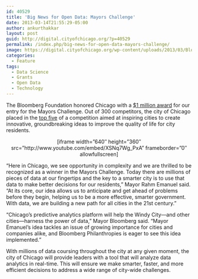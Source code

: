 ```yaml
---
id: 40529
title: 'Big News for Open Data: Mayors Challenge'
date: 2013-03-14T21:55:29-05:00
author: ankurthakkar
layout: post
guid: http://digital.cityofchicago.org/?p=40529
permalink: /index.php/big-news-for-open-data-mayors-challenge/
image: https://digital.cityofchicago.org/wp-content/uploads/2013/03/Bloomberg.jpg
categories:
  - Feature
tags:
  - Data Science
  - Grants
  - Open Data
  - Technology
---
```

The Bloomberg Foundation honored Chicago with a <a title="Chicago Sun-Times" href="http://www.suntimes.com/news/cityhall/18823396-418/chicago-wins-1-million-in-mayors-challenge.html" target="_blank">$1 million award</a> for our entry for the Mayors Challenge. Out of 300 competitors, the city of Chicago placed in the <a title="The Atlantic Cities" href="http://www.theatlanticcities.com/politics/2013/03/providence-wins-mayors-challenge-prize-early-childhood-project/4964/" target="_blank">top five</a> of a competition aimed at inspiring cities to create innovative, groundbreaking ideas to improve the quality of life for city residents.

<p style="text-align: center;">
  [iframe width=&#8221;640&#8243; height=&#8221;360&#8243; src=&#8221;http://www.youtube.com/embed/XSNq7Wg_PxA&#8221; frameborder=&#8221;0&#8243; allowfullscreen]
</p>

“Here in Chicago, we see opportunity in complexity and we are thrilled to be recognized as a winner in the Mayors Challenge. Today there are millions of pieces of data at our fingertips and the key to a smarter city is to use that data to make better decisions for our residents,” Mayor Rahm Emanuel said. “At its core, our idea allows us to anticipate and get ahead of problems before they begin, helping us to be a more effective, smarter government. With data, we are building a new path for all cities in the 21st century.”

“Chicago’s predictive analytics platform will help the Windy City—and other cities—harness the power of data,” Mayor Bloomberg said. “Mayor Emanuel’s idea tackles an issue of growing importance for cities and companies alike, and Bloomberg Philanthropies is eager to see this idea implemented.”

With millions of data coursing throughout the city at any given moment, the city of Chicago will provide leaders with a tool that will analyze data analytics in real-time. This will ensure we make smarter, faster, and more efficient decisions to address a wide range of city-wide challenges.